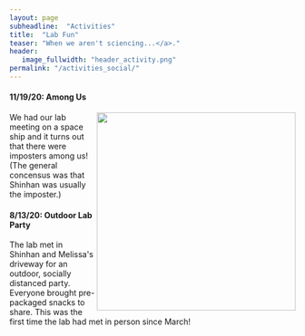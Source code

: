 ```yaml
---
layout: page
subheadline:  "Activities"
title:  "Lab Fun"
teaser: "When we aren't sciencing...</a>."
header:
   image_fullwidth: "header_activity.png"
permalink: "/activities_social/"
---
```


<head>
  <base href="https://ShiuLab.github.io/images/social/">
</head>


#### 11/19/20: Among Us

<img src="AmongUs.png" width="350" align="right">We had our lab meeting on a space ship and it turns out that there were imposters among us! (The general concensus was that Shinhan was usually the imposter.)

#### 8/13/20: Outdoor Lab Party

The lab met in Shinhan and Melissa's driveway for an outdoor, socially distanced party. Everyone brought pre-packaged snacks to share. This was the first time the lab had met in person since March! 
